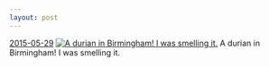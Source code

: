 ```yaml
---
layout: post
---
```


<p>
  <time><a href="/409">2015-05-29</a></time>
  <a href="/409"><img src="{{ site.assets_url }}/409-640.jpg" srcset="{{ site.assets_url }}/409-1280.jpg 1280w, {{ site.assets_url }}/409-960.jpg 960w, {{ site.assets_url }}/409-640.jpg 640w, {{ site.assets_url }}/409-320.jpg 320w" sizes="(min-width: 700px) 50vw, calc(100vw - 2rem)" alt="A durian in Birmingham! I was smelling it." /></a>
  <span>A durian in Birmingham! I was smelling it.</span>
</p>
